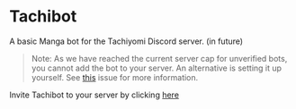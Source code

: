 # Tachibot
A basic Manga bot for the Tachiyomi Discord server. (in future)

>Note: As we have reached the current server cap for unverified bots, you cannot add the bot to your server. An alternative is setting it up yourself.
See [this](https://github.com/SynderBlack/Tachibot/issues/6#issuecomment-788161929) issue for more information.

Invite Tachibot to your server by clicking [here](https://discordapp.com/oauth2/authorize?client_id=547050799164030976&scope=bot&permissions=24576)
